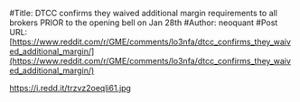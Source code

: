 #Title: DTCC confirms they waived additional margin requirements to all brokers PRIOR to the opening bell on Jan 28th
#Author: neoquant
#Post URL: [https://www.reddit.com/r/GME/comments/lo3nfa/dtcc_confirms_they_waived_additional_margin/](https://www.reddit.com/r/GME/comments/lo3nfa/dtcc_confirms_they_waived_additional_margin/)


https://i.redd.it/trzvz2oeqli61.jpg